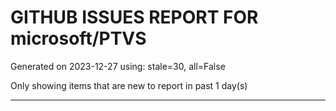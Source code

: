 
# GITHUB ISSUES REPORT FOR microsoft/PTVS


Generated on 2023-12-27 using: stale=30, all=False


Only showing items that are new to report in past 1 day(s)


---
